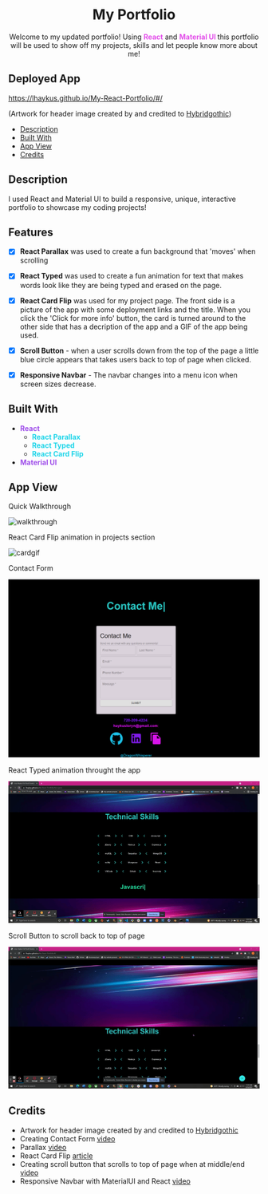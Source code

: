 # <h1 align='center'>My Portfolio</h1>
<p align='center'>Welcome to my updated portfolio! Using <span style='color:#E34FEA; font-weight:bold'>React</span> and <span style='color:#E34FEA; font-weight:bold'>Material UI </span>this portfolio will be used to show off my projects, skills and let people know more about me!</p>


## Deployed App

https://lhaykus.github.io/My-React-Portfolio/#/

(Artwork for header image created by and credited to [Hybridgothic](https://twitter.com/Hybridgothica))

- [Description](#description)
- [Built With](#built-with)
- [App View](#app-view)
- [Credits](#credits)


## Description
I used React and Material UI to build a responsive, unique, interactive portfolio to showcase my coding projects! 
## Features

- [X]  **React Parallax** was used to create a fun background that 'moves' when scrolling
- [X]  **React Typed** was used to create a fun animation for text that makes words look like they are being typed and erased on the page.
- [X] **React Card Flip**  was used for my project page. The front side is a picture of the app with some deployment links and the title. When you click the 'Click for more info' button, the card is turned around to the other side that has a decription of the app and a GIF of the app being used.
- [X] **Scroll Button** - when a user scrolls down from the top of the page a little blue circle appears that takes users back to top of page when clicked.
- [X] **Responsive Navbar** - The navbar changes into a menu icon when screen sizes decrease.


## Built With

* <span style='color:#9F4FEA; font-weight:bold'> React </span>
    * <span style='color:#1FD5E9; font-weight:bold'> React Parallax </span>
    * <span style='color:#1FD5E9; font-weight:bold'> React Typed </span>
    * <span style='color:#1FD5E9; font-weight:bold'> React Card Flip </span>
* <span style='color:#9F4FEA; font-weight:bold'> Material UI </span>


## App View

Quick Walkthrough

![walkthrough](src/assets/appwalkthro.gif)

React Card Flip animation in projects section

![cardgif](src/assets/cardgif.gif)

Contact Form

![contactform](src/assets/contact.png)

React Typed animation throught the app

![typedanimation](src/assets/typed.gif)

Scroll Button to scroll back to top of page 

![scroll](src/assets/scrollbutton.gif)


## Credits
 * Artwork for header image created by and credited to [Hybridgothic](https://twitter.com/Hybridgothica)
* Creating Contact Form [video](https://www.youtube.com/watch?v=Lv3OhfcxjkA)
* Parallax [video](https://www.youtube.com/watch?v=QfLI4BoXglA)
* React Card Flip [article](https://iuliia-proskurnina.medium.com/how-to-integrate-flip-cards-into-react-app-eab089c4df34)
* Creating scroll button that scrolls to top of page when at middle/end [video](https://dev.to/ailuj876/scroll-to-top-back-to-top-react-and-materialui-4j3f)
* Responsive Navbar with MaterialUI and React [video](https://www.youtube.com/watch?v=6JSkAfNvY4M)